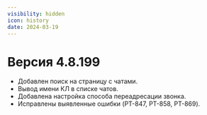 ```yaml
---
visibility: hidden
icon: history
date: 2024-03-19
---
```

# Версия 4.8.199

- Добавлен поиск на страницу с чатами.
- Вывод имени КЛ в списке чатов.
- Добавлена настройка способа переадресации звонка.
- Исправлены выявленные ошибки (PT-847, PT-858, PT-869).